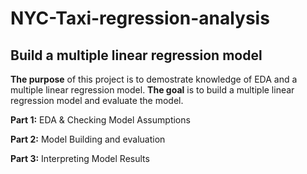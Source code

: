 # NYC-Taxi-regression-analysis

## Build a multiple linear regression model

**The purpose** of this project is to demostrate knowledge of EDA and a multiple linear regression model.
**The goal** is to build a multiple linear regression model and evaluate the model.

**Part 1:** EDA & Checking Model Assumptions

**Part 2:** Model Building and evaluation

**Part 3:** Interpreting Model Results
